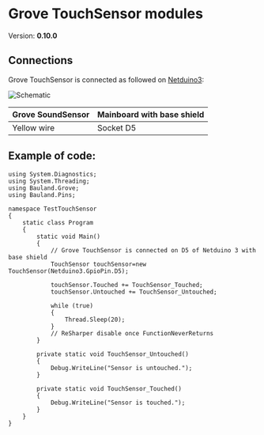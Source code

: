 # Grove TouchSensor modules
Version: __0.10.0__

## Connections ##
Grove TouchSensor is connected as followed on [Netduino3](http://developer.wildernesslabs.co/Netduino/About/):

![Schematic](TouchSensor-Netduino3-with-base-shield.jpg)

Grove SoundSensor | Mainboard with base shield
---------------- | ----------
 Yellow wire | Socket D5

## Example of code:
```CSharp
using System.Diagnostics;
using System.Threading;
using Bauland.Grove;
using Bauland.Pins;

namespace TestTouchSensor
{
    static class Program
    {
        static void Main()
        {
            // Grove TouchSensor is connected on D5 of Netduino 3 with base shield
            TouchSensor touchSensor=new TouchSensor(Netduino3.GpioPin.D5);

            touchSensor.Touched += TouchSensor_Touched;
            touchSensor.Untouched += TouchSensor_Untouched;

            while (true)
            {
                Thread.Sleep(20);
            }
            // ReSharper disable once FunctionNeverReturns
        }

        private static void TouchSensor_Untouched()
        {
            Debug.WriteLine("Sensor is untouched.");
        }

        private static void TouchSensor_Touched()
        {
            Debug.WriteLine("Sensor is touched.");
        }
    }
}
```
